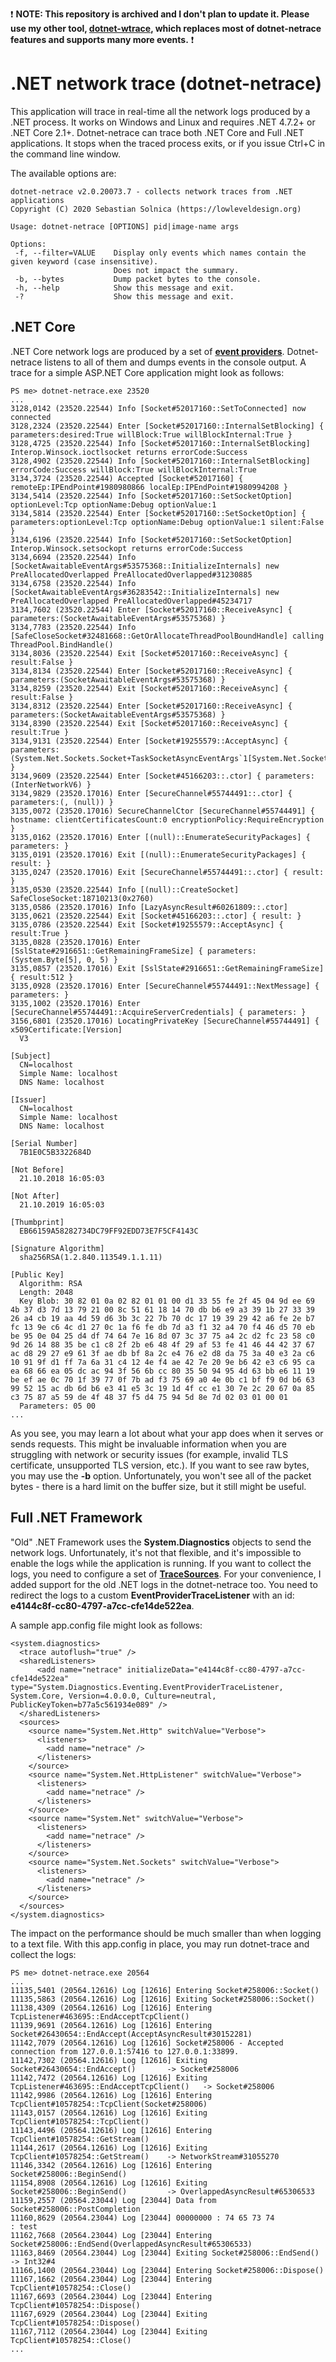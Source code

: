 
:exclamation: **NOTE: This repository is archived and I don't plan to update it. Please use my other tool, [dotnet-wtrace](https://github.com/lowleveldesign/dotnet-wtrace), which  replaces most of dotnet-netrace features and supports many more events.** :exclamation:

# .NET network trace (dotnet-netrace)

This application will trace in real-time all the network logs produced by a .NET process. It works on Windows and Linux and requires .NET 4.7.2+ or .NET Core 2.1+. Dotnet-netrace can trace both .NET Core and Full .NET applications. It stops when the traced process exits, or if you issue Ctrl+C in the command line window.

The available options are:

```
dotnet-netrace v2.0.20073.7 - collects network traces from .NET applications
Copyright (C) 2020 Sebastian Solnica (https://lowleveldesign.org)

Usage: dotnet-netrace [OPTIONS] pid|image-name args

Options:
 -f, --filter=VALUE    Display only events which names contain the given keyword (case insensitive).
                       Does not impact the summary.
 -b, --bytes           Dump packet bytes to the console.
 -h, --help            Show this message and exit.
 -?                    Show this message and exit.
 ``` 

## .NET Core

.NET Core network logs are produced by a set of [**event providers**](https://github.com/dotnet/corefx/blob/master/Documentation/debugging/windows-instructions.md#systemnet-namespaces). Dotnet-netrace listens to all of them and dumps events in the console output. A trace for a simple ASP.NET Core application might look as follows:

```
PS me> dotnet-netrace.exe 23520
...
3128,0142 (23520.22544) Info [Socket#52017160::SetToConnected] now connected
3128,2324 (23520.22544) Enter [Socket#52017160::InternalSetBlocking] { parameters:desired:True willBlock:True willBlockInternal:True }
3128,4725 (23520.22544) Info [Socket#52017160::InternalSetBlocking] Interop.Winsock.ioctlsocket returns errorCode:Success
3128,4902 (23520.22544) Info [Socket#52017160::InternalSetBlocking] errorCode:Success willBlock:True willBlockInternal:True
3134,3724 (23520.22544) Accepted [Socket#52017160] { remoteEp:IPEndPoint#1980980866 localEp:IPEndPoint#1980994208 }
3134,5414 (23520.22544) Info [Socket#52017160::SetSocketOption] optionLevel:Tcp optionName:Debug optionValue:1
3134,5814 (23520.22544) Enter [Socket#52017160::SetSocketOption] { parameters:optionLevel:Tcp optionName:Debug optionValue:1 silent:False }
3134,6196 (23520.22544) Info [Socket#52017160::SetSocketOption] Interop.Winsock.setsockopt returns errorCode:Success
3134,6694 (23520.22544) Info [SocketAwaitableEventArgs#53575368::InitializeInternals] new PreAllocatedOverlapped PreAllocatedOverlapped#31230885
3134,6758 (23520.22544) Info [SocketAwaitableEventArgs#36283542::InitializeInternals] new PreAllocatedOverlapped PreAllocatedOverlapped#45234717
3134,7602 (23520.22544) Enter [Socket#52017160::ReceiveAsync] { parameters:(SocketAwaitableEventArgs#53575368) }
3134,7783 (23520.22544) Info [SafeCloseSocket#32481668::GetOrAllocateThreadPoolBoundHandle] calling ThreadPool.BindHandle()
3134,8036 (23520.22544) Exit [Socket#52017160::ReceiveAsync] { result:False }
3134,8134 (23520.22544) Enter [Socket#52017160::ReceiveAsync] { parameters:(SocketAwaitableEventArgs#53575368) }
3134,8259 (23520.22544) Exit [Socket#52017160::ReceiveAsync] { result:False }
3134,8312 (23520.22544) Enter [Socket#52017160::ReceiveAsync] { parameters:(SocketAwaitableEventArgs#53575368) }
3134,8390 (23520.22544) Exit [Socket#52017160::ReceiveAsync] { result:True }
3134,9131 (23520.22544) Enter [Socket#19255579::AcceptAsync] { parameters:(System.Net.Sockets.Socket+TaskSocketAsyncEventArgs`1[System.Net.Sockets.Socket]) }
3134,9609 (23520.22544) Enter [Socket#45166203::.ctor] { parameters:(InterNetworkV6) }
3134,9829 (23520.17016) Enter [SecureChannel#55744491::.ctor] { parameters:(, (null)) }
3135,0072 (23520.17016) SecureChannelCtor [SecureChannel#55744491] { hostname: clientCertificatesCount:0 encryptionPolicy:RequireEncryption }
3135,0162 (23520.17016) Enter [(null)::EnumerateSecurityPackages] { parameters: }
3135,0191 (23520.17016) Exit [(null)::EnumerateSecurityPackages] { result: }
3135,0247 (23520.17016) Exit [SecureChannel#55744491::.ctor] { result: }
3135,0530 (23520.22544) Info [(null)::CreateSocket] SafeCloseSocket:18710213(0x2760)
3135,0586 (23520.17016) Info [LazyAsyncResult#60261809::.ctor]
3135,0621 (23520.22544) Exit [Socket#45166203::.ctor] { result: }
3135,0786 (23520.22544) Exit [Socket#19255579::AcceptAsync] { result:True }
3135,0828 (23520.17016) Enter [SslState#2916651::GetRemainingFrameSize] { parameters:(System.Byte[5], 0, 5) }
3135,0857 (23520.17016) Exit [SslState#2916651::GetRemainingFrameSize] { result:512 }
3135,0928 (23520.17016) Enter [SecureChannel#55744491::NextMessage] { parameters: }
3135,1002 (23520.17016) Enter [SecureChannel#55744491::AcquireServerCredentials] { parameters: }
3156,6801 (23520.17016) LocatingPrivateKey [SecureChannel#55744491] { x509Certificate:[Version]
  V3

[Subject]
  CN=localhost
  Simple Name: localhost
  DNS Name: localhost

[Issuer]
  CN=localhost
  Simple Name: localhost
  DNS Name: localhost

[Serial Number]
  7B1E0C5B3322684D

[Not Before]
  21.10.2018 16:05:03

[Not After]
  21.10.2019 16:05:03

[Thumbprint]
  EB66159A58282734DC79FF92EDD73E7F5CF4143C

[Signature Algorithm]
  sha256RSA(1.2.840.113549.1.1.11)

[Public Key]
  Algorithm: RSA
  Length: 2048
  Key Blob: 30 82 01 0a 02 82 01 01 00 d1 33 55 fe 2f 45 04 9d ee 69 4b 37 d3 7d 13 79 21 00 8c 51 61 18 14 70 db b6 e9 a3 39 1b 27 33 39 26 a4 cb 19 aa 4d 59 d6 3b 3c 22 7b 70 dc 17 19 39 29 42 a6 fe 2e b7 fc 13 9e c6 4c d1 27 0c 1a f6 fe db 7d a3 f1 32 a4 70 f4 46 d5 70 eb be 95 0e 04 25 d4 df 74 64 7e 16 8d 07 3c 37 75 a4 2c d2 fc 23 58 c0 9d 26 14 88 35 be c1 c8 2f 2b e6 48 4f 29 af 53 fe 41 46 44 42 37 67 ac d8 29 27 e9 61 3f ae db bf 8a 2c e4 76 e2 d8 da 75 3a 40 e3 2a c6 10 91 9f d1 ff 7a 6a 31 c4 12 4e f4 ae 42 7e 20 9e b6 42 e3 c6 95 ca ea 68 66 ea 05 dc ac 94 3f 56 6b cc 80 35 50 94 95 4d 63 bb e6 11 19 be ef ae 0c 70 1f 39 77 0f 7b ad f3 75 69 a0 4e 0b c1 bf f9 0d b6 63 99 52 15 ac db 6d b6 e3 41 e5 3c 19 1d 4f cc e1 30 7e 2c 20 67 0a 85 c3 75 87 a5 59 de 4f 48 37 f5 d4 75 94 5d 8e 7d 02 03 01 00 01
  Parameters: 05 00
...
```

As you see, you may learn a lot about what your app does when it serves or sends requests. This might be invaluable information when you are struggling with network or security issues (for example, invalid TLS certificate, unsupported TLS version, etc.). If you want to see raw bytes, you may use the **-b** option. Unfortunately, you won't see all of the packet bytes - there is a hard limit on the buffer size, but it still might be useful.

## Full .NET Framework

"Old" .NET Framework uses the **System.Diagnostics** objects to send the network logs. Unfortunately, it's not that flexible, and it's impossible to enable the logs while the application is running. If you want to collect the logs, you need to configure a set of [**TraceSources**](https://docs.microsoft.com/en-us/dotnet/framework/network-programming/how-to-configure-network-tracing). For your convenience, I added support for the old .NET logs in the dotnet-netrace too. You need to redirect the logs to a custom **EventProviderTraceListener** with an id: **e4144c8f-cc80-4797-a7cc-cfe14de522ea**.

A sample app.config file might look as follows:

```
<system.diagnostics>
  <trace autoflush="true" />
  <sharedListeners>
      <add name="netrace" initializeData="e4144c8f-cc80-4797-a7cc-cfe14de522ea" type="System.Diagnostics.Eventing.EventProviderTraceListener, System.Core, Version=4.0.0.0, Culture=neutral, PublicKeyToken=b77a5c561934e089" />
  </sharedListeners>
  <sources>
    <source name="System.Net.Http" switchValue="Verbose">
      <listeners>
        <add name="netrace" />
      </listeners>
    </source>
    <source name="System.Net.HttpListener" switchValue="Verbose">
      <listeners>
        <add name="netrace" />
      </listeners>
    </source>
    <source name="System.Net" switchValue="Verbose">
      <listeners>
        <add name="netrace" />
      </listeners>
    </source>
    <source name="System.Net.Sockets" switchValue="Verbose">
      <listeners>
        <add name="netrace" />
      </listeners>
    </source>
  </sources>
</system.diagnostics>
```

The impact on the performance should be much smaller than when logging to a text file. With this app.config in place, you may run dotnet-trace and collect the logs:

```
PS me> dotnet-netrace.exe 20564
...
11135,5401 (20564.12616) Log [12616] Entering Socket#258006::Socket()
11135,5863 (20564.12616) Log [12616] Exiting Socket#258006::Socket()
11138,4309 (20564.12616) Log [12616] Entering TcpListener#463695::EndAcceptTcpClient()
11139,9691 (20564.12616) Log [12616] Entering Socket#26430654::EndAccept(AcceptAsyncResult#30152281)
11142,7079 (20564.12616) Log [12616] Socket#258006 - Accepted connection from 127.0.0.1:57416 to 127.0.0.1:33899.
11142,7302 (20564.12616) Log [12616] Exiting Socket#26430654::EndAccept()       -> Socket#258006
11142,7472 (20564.12616) Log [12616] Exiting TcpListener#463695::EndAcceptTcpClient()   -> Socket#258006
11142,9986 (20564.12616) Log [12616] Entering TcpClient#10578254::TcpClient(Socket#258006)
11143,0157 (20564.12616) Log [12616] Exiting TcpClient#10578254::TcpClient()
11143,4496 (20564.12616) Log [12616] Entering TcpClient#10578254::GetStream()
11144,2617 (20564.12616) Log [12616] Exiting TcpClient#10578254::GetStream()    -> NetworkStream#31055270
11146,3342 (20564.12616) Log [12616] Entering Socket#258006::BeginSend()
11154,8908 (20564.12616) Log [12616] Exiting Socket#258006::BeginSend()         -> OverlappedAsyncResult#65306533
11159,2557 (20564.23044) Log [23044] Data from Socket#258006::PostCompletion
11160,8629 (20564.23044) Log [23044] 00000000 : 74 65 73 74                                     : test
11162,7668 (20564.23044) Log [23044] Entering Socket#258006::EndSend(OverlappedAsyncResult#65306533)
11163,8469 (20564.23044) Log [23044] Exiting Socket#258006::EndSend()   -> Int32#4
11166,1400 (20564.23044) Log [23044] Entering Socket#258006::Dispose()
11167,1662 (20564.23044) Log [23044] Entering TcpClient#10578254::Close()
11167,6693 (20564.23044) Log [23044] Entering TcpClient#10578254::Dispose()
11167,6929 (20564.23044) Log [23044] Exiting TcpClient#10578254::Dispose()
11167,7112 (20564.23044) Log [23044] Exiting TcpClient#10578254::Close()
...
```
